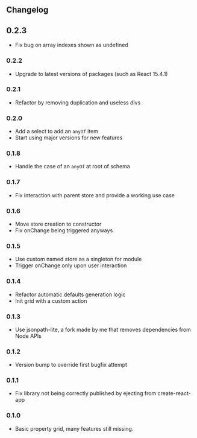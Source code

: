 ## Changelog

## 0.2.3

- Fix bug on array indexes shown as undefined

### 0.2.2

- Upgrade to latest versions of packages (such as React 15.4.1)

### 0.2.1

- Refactor by removing duplication and useless divs

### 0.2.0

- Add a select to add an `anyOf` item
- Start using major versions for new features

### 0.1.8

- Handle the case of an `anyOf` at root of schema

### 0.1.7

- Fix interaction with parent store and provide a working use case

### 0.1.6

- Move store creation to constructor
- Fix onChange being triggered anyways

### 0.1.5

- Use custom named store as a singleton for module
- Trigger onChange only upon user interaction

### 0.1.4

- Refactor automatic defaults generation logic
- Init grid with a custom action

### 0.1.3

- Use jsonpath-lite, a fork made by me that removes dependencies from Node APIs

### 0.1.2

- Version bump to override first bugfix attempt

### 0.1.1

- Fix library not being correctly published by ejecting from create-react-app

### 0.1.0

- Basic property grid, many features still missing.
